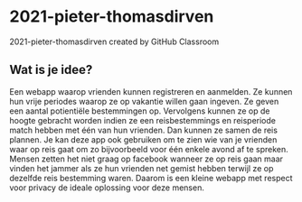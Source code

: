 # 2021-pieter-thomasdirven
2021-pieter-thomasdirven created by GitHub Classroom

## Wat is je idee?
Een webapp waarop vrienden kunnen registreren en aanmelden.
Ze kunnen hun vrije periodes waarop ze op vakantie willen gaan ingeven.
Ze geven een aantal potientiële bestemmingen op.
Vervolgens kunnen ze op de hoogte gebracht worden indien ze een reisbestemmings en reisperiode match hebben met één van hun vrienden.
Dan kunnen ze samen de reis plannen.
Je kan deze app ook gebruiken om te zien wie van je vrienden waar op reis gaat om zo bijvoorbeeld voor één enkele avond af te spreken.
Mensen zetten het niet graag op facebook wanneer ze op reis gaan maar vinden het jammer als ze hun vrienden net gemist hebben terwijl ze op dezelfde reis bestemming waren.
Daarom is een kleine webapp met respect voor privacy de ideale oplossing voor deze mensen.
